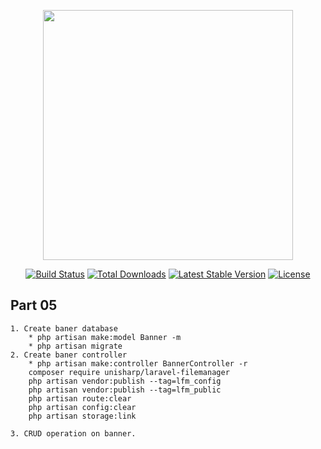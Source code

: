 <p align="center"><a href="https://laravel.com" target="_blank"><img src="https://raw.githubusercontent.com/laravel/art/master/logo-lockup/5%20SVG/2%20CMYK/1%20Full%20Color/laravel-logolockup-cmyk-red.svg" width="400"></a></p>

<p align="center">
<a href="https://travis-ci.org/laravel/framework"><img src="https://travis-ci.org/laravel/framework.svg" alt="Build Status"></a>
<a href="https://packagist.org/packages/laravel/framework"><img src="https://img.shields.io/packagist/dt/laravel/framework" alt="Total Downloads"></a>
<a href="https://packagist.org/packages/laravel/framework"><img src="https://img.shields.io/packagist/v/laravel/framework" alt="Latest Stable Version"></a>
<a href="https://packagist.org/packages/laravel/framework"><img src="https://img.shields.io/packagist/l/laravel/framework" alt="License"></a>
</p>

## Part 05
    1. Create baner database
        * php artisan make:model Banner -m
        * php artisan migrate
    2. Create baner controller
        * php artisan make:controller BannerController -r
        composer require unisharp/laravel-filemanager
        php artisan vendor:publish --tag=lfm_config
        php artisan vendor:publish --tag=lfm_public
        php artisan route:clear
        php artisan config:clear
        php artisan storage:link

    3. CRUD operation on banner.
